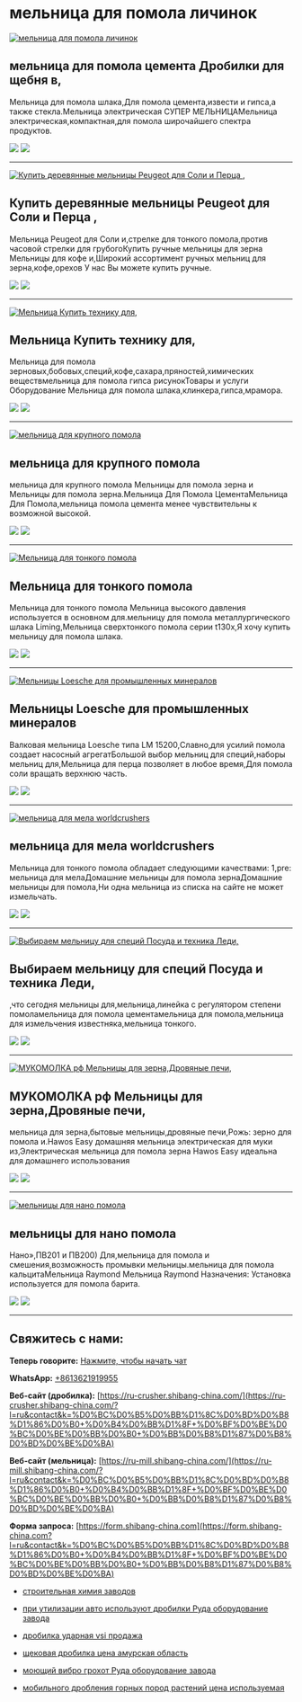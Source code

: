 # мельница для помола личинок

<a href="https://swt.shibang-china.com/?l=ru&img&k=%D0%BC%D0%B5%D0%BB%D1%8C%D0%BD%D0%B8%D1%86%D0%B0+%D0%B4%D0%BB%D1%8F+%D0%BF%D0%BE%D0%BC%D0%BE%D0%BB%D0%B0+%D0%BB%D0%B8%D1%87%D0%B8%D0%BD%D0%BE%D0%BA" target="_blank">![мельница для помола личинок](http://static.shibang-china.com/all-800x300/1473.jpg)</a>

## мельница для помола цемента Дробилки для щебня в,
Мельница для помола шлака,Для помола цемента,извести и гипса,а также стекла.Мельница электрическая СУПЕР МЕЛЬНИЦАМельница электрическая,компактная,для помола широчайшего спектра продуктов.


<a href="https://whatsapp.shibangsoft.com/WhatsApp.php" target="_blank" title="WhatsApp">![](http://static.shibang-china.com/icon/whatsapp.png)</a> <a href="https://swt.shibang-china.com/?l=ru&icon&k=%D0%BC%D0%B5%D0%BB%D1%8C%D0%BD%D0%B8%D1%86%D0%B0+%D0%B4%D0%BB%D1%8F+%D0%BF%D0%BE%D0%BC%D0%BE%D0%BB%D0%B0+%D0%BB%D0%B8%D1%87%D0%B8%D0%BD%D0%BE%D0%BA" target="_blank">![](http://static.shibang-china.com/icon/chat-ru.png)</a>

---

<a href="https://swt.shibang-china.com/?l=ru&img&k=%D0%BC%D0%B5%D0%BB%D1%8C%D0%BD%D0%B8%D1%86%D0%B0+%D0%B4%D0%BB%D1%8F+%D0%BF%D0%BE%D0%BC%D0%BE%D0%BB%D0%B0+%D0%BB%D0%B8%D1%87%D0%B8%D0%BD%D0%BE%D0%BA" target="_blank">![Купить деревянные мельницы Peugeot для Соли и Перца ,](http://static.shibang-china.com/all-800x300/619.jpg)</a>

## Купить деревянные мельницы Peugeot для Соли и Перца ,
Мельница Peugeot для Соли и,стрелке для тонкого помола,против часовой стрелки для грубогоКупить ручные мельницы для зерна Мельницы для кофе и,Широкий ассортимент ручных мельниц для зерна,кофе,орехов У нас Вы можете купить ручные.


<a href="https://whatsapp.shibangsoft.com/WhatsApp.php" target="_blank" title="WhatsApp">![](http://static.shibang-china.com/icon/whatsapp.png)</a> <a href="https://swt.shibang-china.com/?l=ru&icon&k=%D0%BC%D0%B5%D0%BB%D1%8C%D0%BD%D0%B8%D1%86%D0%B0+%D0%B4%D0%BB%D1%8F+%D0%BF%D0%BE%D0%BC%D0%BE%D0%BB%D0%B0+%D0%BB%D0%B8%D1%87%D0%B8%D0%BD%D0%BE%D0%BA" target="_blank">![](http://static.shibang-china.com/icon/chat-ru.png)</a>

---

<a href="https://swt.shibang-china.com/?l=ru&img&k=%D0%BC%D0%B5%D0%BB%D1%8C%D0%BD%D0%B8%D1%86%D0%B0+%D0%B4%D0%BB%D1%8F+%D0%BF%D0%BE%D0%BC%D0%BE%D0%BB%D0%B0+%D0%BB%D0%B8%D1%87%D0%B8%D0%BD%D0%BE%D0%BA" target="_blank">![Мельница Купить технику для,](http://static.shibang-china.com/all-800x300/920.jpg)</a>

## Мельница Купить технику для,
Мельница для помола зерновых,бобовых,специй,кофе,сахара,пряностей,химических веществмельница для помола гипса рисунокТовары и услуги Оборудование Мельница для помола шлака,клинкера,гипса,мрамора.


<a href="https://whatsapp.shibangsoft.com/WhatsApp.php" target="_blank" title="WhatsApp">![](http://static.shibang-china.com/icon/whatsapp.png)</a> <a href="https://swt.shibang-china.com/?l=ru&icon&k=%D0%BC%D0%B5%D0%BB%D1%8C%D0%BD%D0%B8%D1%86%D0%B0+%D0%B4%D0%BB%D1%8F+%D0%BF%D0%BE%D0%BC%D0%BE%D0%BB%D0%B0+%D0%BB%D0%B8%D1%87%D0%B8%D0%BD%D0%BE%D0%BA" target="_blank">![](http://static.shibang-china.com/icon/chat-ru.png)</a>

---

<a href="https://swt.shibang-china.com/?l=ru&img&k=%D0%BC%D0%B5%D0%BB%D1%8C%D0%BD%D0%B8%D1%86%D0%B0+%D0%B4%D0%BB%D1%8F+%D0%BF%D0%BE%D0%BC%D0%BE%D0%BB%D0%B0+%D0%BB%D0%B8%D1%87%D0%B8%D0%BD%D0%BE%D0%BA" target="_blank">![мельница для крупного помола](http://static.shibang-china.com/all-800x300/640.jpg)</a>

## мельница для крупного помола
мельница для крупного помола Мельницы для помола зерна и Мельницы для помола зерна.Мельница Для Помола ЦементаМельница Для Помола,мельница помола цемента менее чувствительны к возможной высокой.


<a href="https://whatsapp.shibangsoft.com/WhatsApp.php" target="_blank" title="WhatsApp">![](http://static.shibang-china.com/icon/whatsapp.png)</a> <a href="https://swt.shibang-china.com/?l=ru&icon&k=%D0%BC%D0%B5%D0%BB%D1%8C%D0%BD%D0%B8%D1%86%D0%B0+%D0%B4%D0%BB%D1%8F+%D0%BF%D0%BE%D0%BC%D0%BE%D0%BB%D0%B0+%D0%BB%D0%B8%D1%87%D0%B8%D0%BD%D0%BE%D0%BA" target="_blank">![](http://static.shibang-china.com/icon/chat-ru.png)</a>

---

<a href="https://swt.shibang-china.com/?l=ru&img&k=%D0%BC%D0%B5%D0%BB%D1%8C%D0%BD%D0%B8%D1%86%D0%B0+%D0%B4%D0%BB%D1%8F+%D0%BF%D0%BE%D0%BC%D0%BE%D0%BB%D0%B0+%D0%BB%D0%B8%D1%87%D0%B8%D0%BD%D0%BE%D0%BA" target="_blank">![Мельница для тонкого помола](http://static.shibang-china.com/all-800x300/348.jpg)</a>

## Мельница для тонкого помола
Мельница для тонкого помола Мельница высокого давления используется в основном для.мельницу для помола металлургического шлака Liming,Мельница сверхтонкого помола серии t130x,Я хочу купить мельницу для помола шлака.


<a href="https://whatsapp.shibangsoft.com/WhatsApp.php" target="_blank" title="WhatsApp">![](http://static.shibang-china.com/icon/whatsapp.png)</a> <a href="https://swt.shibang-china.com/?l=ru&icon&k=%D0%BC%D0%B5%D0%BB%D1%8C%D0%BD%D0%B8%D1%86%D0%B0+%D0%B4%D0%BB%D1%8F+%D0%BF%D0%BE%D0%BC%D0%BE%D0%BB%D0%B0+%D0%BB%D0%B8%D1%87%D0%B8%D0%BD%D0%BE%D0%BA" target="_blank">![](http://static.shibang-china.com/icon/chat-ru.png)</a>

---

<a href="https://swt.shibang-china.com/?l=ru&img&k=%D0%BC%D0%B5%D0%BB%D1%8C%D0%BD%D0%B8%D1%86%D0%B0+%D0%B4%D0%BB%D1%8F+%D0%BF%D0%BE%D0%BC%D0%BE%D0%BB%D0%B0+%D0%BB%D0%B8%D1%87%D0%B8%D0%BD%D0%BE%D0%BA" target="_blank">![Мельницы Loesche для промышленных минералов](http://static.shibang-china.com/all-800x300/308.jpg)</a>

## Мельницы Loesche для промышленных минералов
Валковая мельница Loesche типа LM 15200,Славно,для усилий помола создает насосный агрегатБольшой выбор мельниц для специй,наборы мельниц для,Мельница для перца позволяет в любое время,Для помола соли вращать верхнюю часть.


<a href="https://whatsapp.shibangsoft.com/WhatsApp.php" target="_blank" title="WhatsApp">![](http://static.shibang-china.com/icon/whatsapp.png)</a> <a href="https://swt.shibang-china.com/?l=ru&icon&k=%D0%BC%D0%B5%D0%BB%D1%8C%D0%BD%D0%B8%D1%86%D0%B0+%D0%B4%D0%BB%D1%8F+%D0%BF%D0%BE%D0%BC%D0%BE%D0%BB%D0%B0+%D0%BB%D0%B8%D1%87%D0%B8%D0%BD%D0%BE%D0%BA" target="_blank">![](http://static.shibang-china.com/icon/chat-ru.png)</a>

---

<a href="https://swt.shibang-china.com/?l=ru&img&k=%D0%BC%D0%B5%D0%BB%D1%8C%D0%BD%D0%B8%D1%86%D0%B0+%D0%B4%D0%BB%D1%8F+%D0%BF%D0%BE%D0%BC%D0%BE%D0%BB%D0%B0+%D0%BB%D0%B8%D1%87%D0%B8%D0%BD%D0%BE%D0%BA" target="_blank">![мельница для мела worldcrushers](http://static.shibang-china.com/all-800x300/1240.jpg)</a>

## мельница для мела worldcrushers
Мельница для тонкого помола обладает следующими качествами: 1,pre: мельница для мелаДомашние мельницы для помола зернаДомашние мельницы для помола,Ни одна мельница из списка на сайте не может измельчать.


<a href="https://whatsapp.shibangsoft.com/WhatsApp.php" target="_blank" title="WhatsApp">![](http://static.shibang-china.com/icon/whatsapp.png)</a> <a href="https://swt.shibang-china.com/?l=ru&icon&k=%D0%BC%D0%B5%D0%BB%D1%8C%D0%BD%D0%B8%D1%86%D0%B0+%D0%B4%D0%BB%D1%8F+%D0%BF%D0%BE%D0%BC%D0%BE%D0%BB%D0%B0+%D0%BB%D0%B8%D1%87%D0%B8%D0%BD%D0%BE%D0%BA" target="_blank">![](http://static.shibang-china.com/icon/chat-ru.png)</a>

---

<a href="https://swt.shibang-china.com/?l=ru&img&k=%D0%BC%D0%B5%D0%BB%D1%8C%D0%BD%D0%B8%D1%86%D0%B0+%D0%B4%D0%BB%D1%8F+%D0%BF%D0%BE%D0%BC%D0%BE%D0%BB%D0%B0+%D0%BB%D0%B8%D1%87%D0%B8%D0%BD%D0%BE%D0%BA" target="_blank">![Выбираем мельницу для специй Посуда и техника Леди,](http://static.shibang-china.com/all-800x300/1057.jpg)</a>

## Выбираем мельницу для специй Посуда и техника Леди,
,что сегодня мельницы для,мельница,линейка с регулятором степени помоламельница для помола цементамельница для помола,мельница для измельчения известняка,мельница тонкого.


<a href="https://whatsapp.shibangsoft.com/WhatsApp.php" target="_blank" title="WhatsApp">![](http://static.shibang-china.com/icon/whatsapp.png)</a> <a href="https://swt.shibang-china.com/?l=ru&icon&k=%D0%BC%D0%B5%D0%BB%D1%8C%D0%BD%D0%B8%D1%86%D0%B0+%D0%B4%D0%BB%D1%8F+%D0%BF%D0%BE%D0%BC%D0%BE%D0%BB%D0%B0+%D0%BB%D0%B8%D1%87%D0%B8%D0%BD%D0%BE%D0%BA" target="_blank">![](http://static.shibang-china.com/icon/chat-ru.png)</a>

---

<a href="https://swt.shibang-china.com/?l=ru&img&k=%D0%BC%D0%B5%D0%BB%D1%8C%D0%BD%D0%B8%D1%86%D0%B0+%D0%B4%D0%BB%D1%8F+%D0%BF%D0%BE%D0%BC%D0%BE%D0%BB%D0%B0+%D0%BB%D0%B8%D1%87%D0%B8%D0%BD%D0%BE%D0%BA" target="_blank">![МУКОМОЛКА рф Мельницы для зерна,Дровяные печи,](http://static.shibang-china.com/all-800x300/1424.jpg)</a>

## МУКОМОЛКА рф Мельницы для зерна,Дровяные печи,
мельница для зерна,бытовые мельницы,дровяные печи,Рожь: зерно для помола и.Hawos Easy домашняя мельница электрическая для муки из,Электрическая мельница для помола зерна Hawos Easy идеальна для домашнего использования


<a href="https://whatsapp.shibangsoft.com/WhatsApp.php" target="_blank" title="WhatsApp">![](http://static.shibang-china.com/icon/whatsapp.png)</a> <a href="https://swt.shibang-china.com/?l=ru&icon&k=%D0%BC%D0%B5%D0%BB%D1%8C%D0%BD%D0%B8%D1%86%D0%B0+%D0%B4%D0%BB%D1%8F+%D0%BF%D0%BE%D0%BC%D0%BE%D0%BB%D0%B0+%D0%BB%D0%B8%D1%87%D0%B8%D0%BD%D0%BE%D0%BA" target="_blank">![](http://static.shibang-china.com/icon/chat-ru.png)</a>

---

<a href="https://swt.shibang-china.com/?l=ru&img&k=%D0%BC%D0%B5%D0%BB%D1%8C%D0%BD%D0%B8%D1%86%D0%B0+%D0%B4%D0%BB%D1%8F+%D0%BF%D0%BE%D0%BC%D0%BE%D0%BB%D0%B0+%D0%BB%D0%B8%D1%87%D0%B8%D0%BD%D0%BE%D0%BA" target="_blank">![мельницы для нано помола](http://static.shibang-china.com/all-800x300/557.jpg)</a>

## мельницы для нано помола
Нано»,ПВ201 и ПВ200) Для,мельница для помола и смешения,возможность промывки мельницы.мельница для помола кальцитаМельница Raymond Мельница Raymond Назначения: Установка используется для помола барита.


<a href="https://whatsapp.shibangsoft.com/WhatsApp.php" target="_blank" title="WhatsApp">![](http://static.shibang-china.com/icon/whatsapp.png)</a> <a href="https://swt.shibang-china.com/?l=ru&icon&k=%D0%BC%D0%B5%D0%BB%D1%8C%D0%BD%D0%B8%D1%86%D0%B0+%D0%B4%D0%BB%D1%8F+%D0%BF%D0%BE%D0%BC%D0%BE%D0%BB%D0%B0+%D0%BB%D0%B8%D1%87%D0%B8%D0%BD%D0%BE%D0%BA" target="_blank">![](http://static.shibang-china.com/icon/chat-ru.png)</a>

---
## Свяжитесь с нами:

**Теперь говорите:** [Нажмите, чтобы начать чат](https://swt.shibang-china.com?l=ru&contact&k=%D0%BC%D0%B5%D0%BB%D1%8C%D0%BD%D0%B8%D1%86%D0%B0+%D0%B4%D0%BB%D1%8F+%D0%BF%D0%BE%D0%BC%D0%BE%D0%BB%D0%B0+%D0%BB%D0%B8%D1%87%D0%B8%D0%BD%D0%BE%D0%BA)

**WhatsApp:**  [+8613621919955](https://whatsapp.shibangsoft.com/WhatsApp.php)

**Веб-сайт (дробилка):** [https://ru-crusher.shibang-china.com/](https://ru-crusher.shibang-china.com/?l=ru&contact&k=%D0%BC%D0%B5%D0%BB%D1%8C%D0%BD%D0%B8%D1%86%D0%B0+%D0%B4%D0%BB%D1%8F+%D0%BF%D0%BE%D0%BC%D0%BE%D0%BB%D0%B0+%D0%BB%D0%B8%D1%87%D0%B8%D0%BD%D0%BE%D0%BA)

**Веб-сайт (мельница):** [https://ru-mill.shibang-china.com/](https://ru-mill.shibang-china.com/?l=ru&contact&k=%D0%BC%D0%B5%D0%BB%D1%8C%D0%BD%D0%B8%D1%86%D0%B0+%D0%B4%D0%BB%D1%8F+%D0%BF%D0%BE%D0%BC%D0%BE%D0%BB%D0%B0+%D0%BB%D0%B8%D1%87%D0%B8%D0%BD%D0%BE%D0%BA)

**Форма запроса:** [https://form.shibang-china.com](https://form.shibang-china.com?l=ru&contact&k=%D0%BC%D0%B5%D0%BB%D1%8C%D0%BD%D0%B8%D1%86%D0%B0+%D0%B4%D0%BB%D1%8F+%D0%BF%D0%BE%D0%BC%D0%BE%D0%BB%D0%B0+%D0%BB%D0%B8%D1%87%D0%B8%D0%BD%D0%BE%D0%BA)

* [строительная химия заводов](../102/%D1%81%D1%82%D1%80%D0%BE%D0%B8%D1%82%D0%B5%D0%BB%D1%8C%D0%BD%D0%B0%D1%8F%20%D1%85%D0%B8%D0%BC%D0%B8%D1%8F%20%D0%B7%D0%B0%D0%B2%D0%BE%D0%B4%D0%BE%D0%B2.md)

* [при утилизации авто используют дробилки Руда оборудование завода](../101/%D0%BF%D1%80%D0%B8%20%D1%83%D1%82%D0%B8%D0%BB%D0%B8%D0%B7%D0%B0%D1%86%D0%B8%D0%B8%20%D0%B0%D0%B2%D1%82%D0%BE%20%D0%B8%D1%81%D0%BF%D0%BE%D0%BB%D1%8C%D0%B7%D1%83%D1%8E%D1%82%20%D0%B4%D1%80%D0%BE%D0%B1%D0%B8%D0%BB%D0%BA%D0%B8%20%D0%A0%D1%83%D0%B4%D0%B0%20%D0%BE%D0%B1%D0%BE%D1%80%D1%83%D0%B4%D0%BE%D0%B2%D0%B0%D0%BD%D0%B8%D0%B5%20%D0%B7%D0%B0%D0%B2%D0%BE%D0%B4%D0%B0.md)

* [дробилка ударная vsi продажа](../93/%D0%B4%D1%80%D0%BE%D0%B1%D0%B8%D0%BB%D0%BA%D0%B0%20%D1%83%D0%B4%D0%B0%D1%80%D0%BD%D0%B0%D1%8F%20vsi%20%D0%BF%D1%80%D0%BE%D0%B4%D0%B0%D0%B6%D0%B0.md)

* [щековая дробилка цена амурская область](../93/%D1%89%D0%B5%D0%BA%D0%BE%D0%B2%D0%B0%D1%8F%20%D0%B4%D1%80%D0%BE%D0%B1%D0%B8%D0%BB%D0%BA%D0%B0%20%D1%86%D0%B5%D0%BD%D0%B0%20%D0%B0%D0%BC%D1%83%D1%80%D1%81%D0%BA%D0%B0%D1%8F%20%D0%BE%D0%B1%D0%BB%D0%B0%D1%81%D1%82%D1%8C.md)

* [моющий вибро грохот Руда оборудование завода](../100/%D0%BC%D0%BE%D1%8E%D1%89%D0%B8%D0%B9%20%D0%B2%D0%B8%D0%B1%D1%80%D0%BE%20%D0%B3%D1%80%D0%BE%D1%85%D0%BE%D1%82%20%D0%A0%D1%83%D0%B4%D0%B0%20%D0%BE%D0%B1%D0%BE%D1%80%D1%83%D0%B4%D0%BE%D0%B2%D0%B0%D0%BD%D0%B8%D0%B5%20%D0%B7%D0%B0%D0%B2%D0%BE%D0%B4%D0%B0.md)

* [мобильного дробления горных пород растений цена используемая](../104/%D0%BC%D0%BE%D0%B1%D0%B8%D0%BB%D1%8C%D0%BD%D0%BE%D0%B3%D0%BE%20%D0%B4%D1%80%D0%BE%D0%B1%D0%BB%D0%B5%D0%BD%D0%B8%D1%8F%20%D0%B3%D0%BE%D1%80%D0%BD%D1%8B%D1%85%20%D0%BF%D0%BE%D1%80%D0%BE%D0%B4%20%D1%80%D0%B0%D1%81%D1%82%D0%B5%D0%BD%D0%B8%D0%B9%20%D1%86%D0%B5%D0%BD%D0%B0%20%D0%B8%D1%81%D0%BF%D0%BE%D0%BB%D1%8C%D0%B7%D1%83%D0%B5%D0%BC%D0%B0%D1%8F.md)
